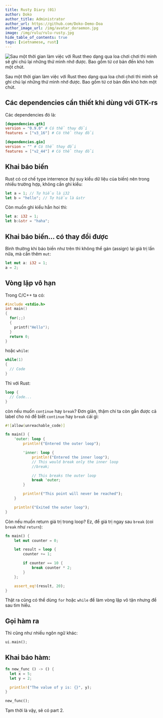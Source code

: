 ```yaml
---
title: Rusty Diary (01)
author: Doko
author_title: Administrator
author_url: https://github.com/Doko-Demo-Doa
author_image_url: /img/avatar_doraemon.jpg
image: /img/rulu/rulu-rusty.jpg
hide_table_of_contents: true
tags: [vietnamese, rust]
---
```


![Sau một thời gian làm việc với Rust theo dạng qua loa chơi chơi thì mình sẽ ghi chú lại những thứ mình nhớ được. Bao gồm từ cơ bản đến khó hơn một chút.](https://i.ibb.co/FzDyL0g/rulu-rusty.jpg)

Sau một thời gian làm việc với Rust theo dạng qua loa chơi chơi thì mình sẽ ghi chú lại những thứ mình nhớ được. Bao gồm từ cơ bản đến khó hơn một chút.

<!--truncate-->

## Các dependencies cần thiết khi dùng với GTK-rs

Các dependencies đó là:

```toml
[dependencies.gtk]
version = "0.9.0" # Có thể thay đổi
features = ["v3_16"] # Có thể thay đổi

[dependencies.gio]
version = "" # Có thể thay đổi
features = ["v2_44"] # Có thể thay đổi
```

## Khai báo biến

Rust có cơ chế type interrence (tự suy kiểu dữ liệu của biến) nên trong nhiều trường hợp, không cần ghi kiểu:

```rust
let a = 1; // Tự hiểu là i32
let b = "hello"; // Tự hiểu là &str
```

Còn muốn ghi kiểu hẳn hoi thì:

```rust
let a: i32 = 1;
let b:&str = "haha";
```

## Khai báo biến... có thay đổi được

Bình thường khi báo biến như trên thì không thể gán (assign) lại giá trị lần nữa, mà cần thêm `mut`:

```rust {0}
let mut a: i32 = 1;
a = 2;
```

## Vòng lặp vô hạn

Trong C/C++ ta có:

```cpp
#include <stdio.h>
int main()
{
  for(;;)
  {
    printf("Hello");
  }
  return 0;
}
```

hoặc `while`:

```cpp
while(1)
{
  // Code
}
```

Thì với Rust:

```rust
loop {
  // Code...
}
```

còn nếu muốn `continue` hay `break`? Đơn giản, thậm chí ta còn gắn được cả label cho nó để biết `continue` hay `break` cái gì:

```rust
#![allow(unreachable_code)]

fn main() {
    'outer: loop {
        println!("Entered the outer loop");

        'inner: loop {
            println!("Entered the inner loop");
            // This would break only the inner loop
            //break;

            // This breaks the outer loop
            break 'outer;
        }

        println!("This point will never be reached");
    }

    println!("Exited the outer loop");
}
```

Còn nếu muốn return giá trị trong loop? Ez, để giá trị ngay sau `break` (coi `break` như `return`):

```rust
fn main() {
    let mut counter = 0;

    let result = loop {
        counter += 1;

        if counter == 10 {
            break counter * 2;
        }
    };

    assert_eq!(result, 20);
}
```

Thật ra cũng có thể dùng `for` hoặc `while` để làm vòng lặp vô tận nhưng để sau tìm hiểu.

## Gọi hàm ra

Thì cũng như nhiều ngôn ngữ khác:

```rust
ui.main();
```

## Khai báo hàm:

```rust
fn new_func () -> () {
  let x = 5;
  let y = 2;

  println!("The value of y is: {}", y);
}

new_func();
```

Tạm thời là vậy, sẽ có part 2.

